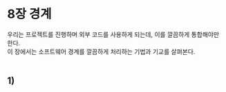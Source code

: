 # 8장 경계
우리는 프로젝트를 진행하며 외부 코드를 사용하게 되는데, 이를 깔끔하게 통합해야만 한다.<br>
이 장에서는 소프트웨어 경계를 깔끔하게 처리하는 기법과 기교를 살펴본다.<br>
<br>

## 1) 
